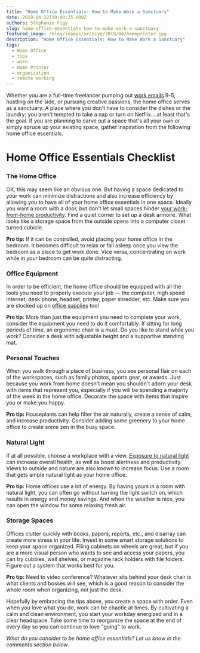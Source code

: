 ```yaml
---
title: "Home Office Essentials: How to Make Work a Sanctuary"
date: 2018-04-22T19:00:25.000Z
authors: Stephanie Figy
slug: home-office-essentials-how-to-make-work-a-sanctuary
featured_image: /blog/images/archive/2018/04/homeprinter.jpg
description: "Home Office Essentials: How to Make Work a Sanctuary"
tags:
  - Home Office
  - tips
  - work
  - Home Printer
  - organization
  - remote working
---
```

Whether you are a full-time freelancer pumping out [work emails](http://blog.comboink.local/how-to-write-work-emails-the-dos-and-donts/) 9-5, hustling on the side, or pursuing creative passions, the home office serves as a sanctuary. A place where you don't have to consider the dishes or the laundry; you aren't tempted to take a nap or turn on Netflix… at least that's the goal. If you are planning to carve out a space that's all your own or simply spruce up your existing space, gather inspiration from the following home office essentials.

# Home Office Essentials Checklist

### The Home Office

OK, this may seem like an obvious one. But having a space dedicated to your work can minimize distractions and also increase efficiency by allowing you to have all of your home office essentials in one space. Ideally you want a room with a door, but don't let small spaces hinder [your work-from-home productivity](http://blog.comboink.local/productive-work-from-home/). Find a quiet corner to set up a desk armoire. What looks like a storage space from the outside opens into a computer closet turned cubicle.

**Pro tip:** If it can be controlled, avoid placing your home office in the bedroom. It becomes difficult to relax or fall asleep once you view the bedroom as a place to get work done. Vice versa, concentrating on work while in your bedroom can be quite distracting.

### Office Equipment

In order to be efficient, the home office should be equipped with all the tools you need to properly execute your job — the computer, high speed internet, desk phone, headset, printer, paper shredder, etc. Make sure you are stocked up on [office supplies](https://www.comboink.com/) too!

**Pro tip:** More than just the equipment you need to complete your work, consider the equipment you need to do it comfortably. If sitting for long periods of time, an ergonomic chair is a must. Do you like to stand while you work? Consider a desk with adjustable height and a supportive standing mat.

### Personal Touches

When you walk through a place of business, you see personal flair on each of the workspaces, such as family photos, sports gear, or awards. Just because you work from home doesn't mean you shouldn't adorn your desk with items that represent you, especially if you will be spending a majority of the week in the home office. Decorate the space with items that inspire you or make you happy.

**Pro tip:** Houseplants can help filter the air naturally, create a sense of calm, and increase productivity. Consider adding some greenery to your home office to create some zen in the busy space.

### Natural Light

If at all possible, choose a workplace with a view. [Exposure to natural light](https://onlinemba.unc.edu/news/how-lighting-affects-productivity/) can increase overall health, as well as boost alertness and productivity. Views to outside and nature are also known to increase focus. Use a room that gets ample natural light as your home office.

**Pro tip:** Home offices use a lot of energy. By having yours in a room with natural light, you can often go without turning the light switch on, which results in energy and money savings. And when the weather is nice, you can open the window for some relaxing fresh air.

### Storage Spaces

Offices clutter quickly with books, papers, reports, etc., and disarray can create more stress in your life. Invest in some smart storage solutions to keep your space organized. Filing cabinets on wheels are great, but if you are a more visual person who wants to see and access your papers, you can try cubbies, wall shelves, or magazine rack holders with file folders. Figure out a system that works best for you.

**Pro tip:** Need to video conference? Whatever sits behind your desk chair is what clients and bosses will see, which is a good reason to consider the whole room when organizing, not just the desk.

Hopefully by embracing the tips above, you create a space with order. Even when you love what you do, work can be chaotic at times. By cultivating a calm and clean environment, you start your workday energized and in a clear headspace. Take some time to reorganize the space at the end of every day so you can continue to love "going" to work.

*What do you consider to be home office essentials? Let us know in the comments section below.*
